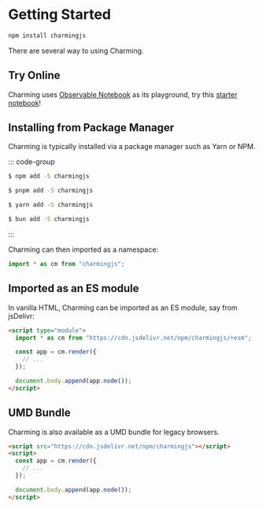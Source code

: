 # Getting Started

```bash
npm install charmingjs
```

There are several way to using Charming.

## Try Online

Charming uses [Observable Notebook](https://observablehq.com/platform/notebooks) as its playground, try this [starter notebook](https://observablehq.com/d/7b4e552feea11ed3)!

## Installing from Package Manager

Charming is typically installed via a package manager such as Yarn or NPM.

::: code-group

```sh [npm]
$ npm add -S charmingjs
```

```sh [pnpm]
$ pnpm add -S charmingjs
```

```sh [yarn]
$ yarn add -S charmingjs
```

```sh [bun]
$ bun add -S charmingjs
```

:::

Charming can then imported as a namespace:

```js
import * as cm from "charmingjs";
```

## Imported as an ES module

In vanilla HTML, Charming can be imported as an ES module, say from jsDelivr:

```html
<script type="module">
  import * as cm from "https://cdn.jsdelivr.net/npm/charmingjs/+esm";

  const app = cm.render({
    // ...
  });

  document.body.append(app.node());
</script>
```

## UMD Bundle

Charming is also available as a UMD bundle for legacy browsers.

```html
<script src="https://cdn.jsdelivr.net/npm/charmingjs"></script>
<script>
  const app = cm.render({
    // ...
  });

  document.body.append(app.node());
</script>
```

